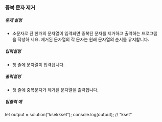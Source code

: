 ### 중복 문자 제거

##### 문제 설명

- 소문자로 된 한개의 문자열이 입력되면 중복된 문자를 제거하고 출력하는 프로그램을 작성하 세요.
  제거된 문자열의 각 문자는 원래 문자열의 순서를 유지합니다.

##### 입력설명

- 첫 줄에 문자열이 입력됩니다.

##### 출력설명

- 첫 줄에 중복문자가 제거된 문자열을 출력합니다.

##### 입출력 예

let output = solution("ksekkset");
console.log(output); // "kset"
